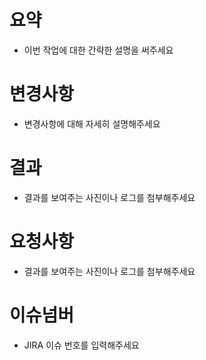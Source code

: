 # 요약

- 이번 작업에 대한 간략한 설명을 써주세요

# 변경사항

- 변경사항에 대해 자세히 설명해주세요

# 결과

- 결과를 보여주는 사진이나 로그를 첨부해주세요

# 요청사항

- 결과를 보여주는 사진이나 로그를 첨부해주세요

# 이슈넘버

- JIRA 이슈 번호를 입력해주세요
